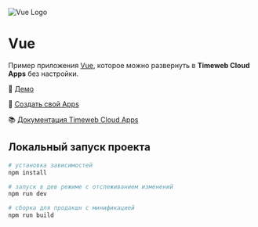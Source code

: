 ![Vue Logo](https://st.timeweb.com/cloud-static/apps-logo/vue.svg)

# Vue

Пример приложения [Vue](https://vuejs.org/), которое можно развернуть в **Timeweb Cloud Apps** без настройки.

:tada: [Демо](https://timeweb-cloud-app-example-vue-f92a.twc1.net)

:rocket: [Создать свой Apps](https://timeweb.cloud/my/apps/create)

:books: [Документация Timeweb Cloud Apps](https://timeweb.cloud/docs/apps)

## <a name="dev"></a>Локальный запуск проекта

```bash
# установка зависимостей
npm install

# запуск в дев режиме с отслеживанием изменений
npm run dev

# сборка для продакшн с минификацией
npm run build
```


